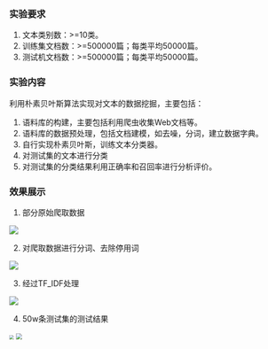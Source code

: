 ### 实验要求

1. 文本类别数：>=10类。
2. 训练集文档数：>=500000篇；每类平均50000篇。
3. 测试机文档数：>=500000篇；每类平均50000篇。

### 实验内容

利用朴素贝叶斯算法实现对文本的数据挖掘，主要包括：

1. 语料库的构建，主要包括利用爬虫收集Web文档等。
2. 语料库的数据预处理，包括文档建模，如去噪，分词，建立数据字典。
3. 自行实现朴素贝叶斯，训练文本分类器。
4. 对测试集的文本进行分类
5. 对测试集的分类结果利用正确率和召回率进行分析评价。

### 效果展示

1. 部分原始爬取数据

![](https://raw.githubusercontent.com/Yeefine/picBed/master/20201130225056.png)

2. 对爬取数据进行分词、去除停用词

![](https://raw.githubusercontent.com/Yeefine/picBed/master/20201130225156.png)

3. 经过TF_IDF处理

![](https://raw.githubusercontent.com/Yeefine/picBed/master/20201130225248.png)

4. 50w条测试集的测试结果

<img src="https://raw.githubusercontent.com/Yeefine/picBed/master/20201130225901.png" style="zoom: 50%;" />

<img src="https://raw.githubusercontent.com/Yeefine/picBed/master/20201130225937.png" style="zoom: 67%;" />